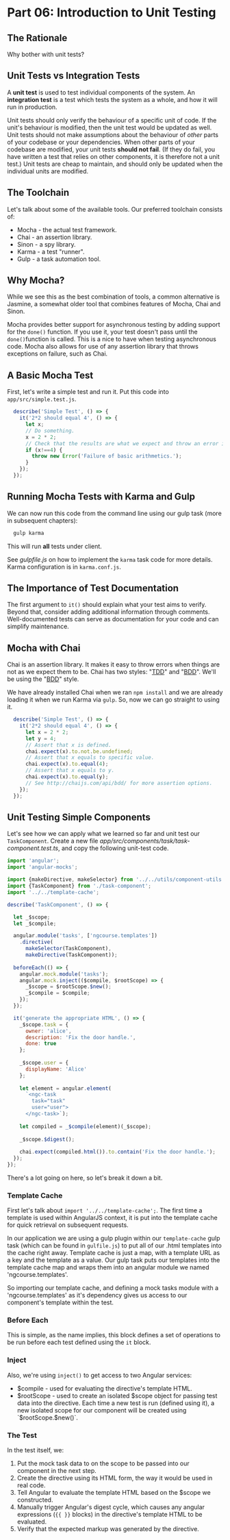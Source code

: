# Part 06: Introduction to Unit Testing

## The Rationale

Why bother with unit tests?

## Unit Tests vs Integration Tests

A **unit test** is used to test individual components of the system. An
**integration test** is a test which tests the system as a whole, and how it
will run in production.

Unit tests should only verify the behaviour of a specific unit of code. If
the unit's behaviour is modified, then the unit test would be updated as well.
Unit tests should not make assumptions about the behaviour of _other_ parts of
your codebase or your dependencies. When other parts of your codebase are
modified, your unit tests **should not fail**. (If they do fail, you have
written a test that relies on other components, it is therefore not a unit
test.) Unit tests are cheap to maintain, and should only be updated when the
individual units are modified.

## The Toolchain

Let's talk about some of the available tools. Our preferred toolchain consists
of:

* Mocha - the actual test framework.
* Chai - an assertion library.
* Sinon - a spy library.
* Karma - a test "runner".
* Gulp - a task automation tool.

## Why Mocha?

While we see this as the best combination of tools, a common alternative is Jasmine, a somewhat older tool that combines features of Mocha, Chai and Sinon.

Mocha provides better support for asynchronous testing by adding support for the `done()` function. If you use it, your test doesn't pass until the `done()`function is called. This is a nice to have when testing asynchronous code. Mocha also allows for use of any assertion library that throws exceptions on failure, such as Chai.

## A Basic Mocha Test

First, let's write a simple test and run it. Put this code into `app/src/simple.test.js`.

```javascript
  describe('Simple Test', () => {
    it('2*2 should equal 4', () => {
      let x;
      // Do something.
      x = 2 * 2;
      // Check that the results are what we expect and throw an error if something is off.
      if (x!==4) {
        throw new Error('Failure of basic arithmetics.');
      }
    });
  });

```

## Running Mocha Tests with Karma and Gulp

We can now run this code from the command line using our gulp task (more in subsequent chapters):

```bash
  gulp karma
```

This will run **all** tests under client.

See *gulpfile.js* on how to implement the `karma` task code for more details. Karma configuration is in `karma.conf.js`.

## The Importance of Test Documentation

The first argument to `it()` should explain what your test aims to verify.
Beyond that, consider adding additional information through comments.
Well-documented tests can serve as documentation for your code and can simplify
maintenance.

## Mocha with Chai

Chai is an assertion library. It makes it easy to throw errors when things are
not as we expect them to be. Chai has two styles: "[TDD](http://en.wikipedia.org/wiki/Test-driven_development)" and "[BDD](http://en.wikipedia.org/wiki/Behavior-driven_development)". We'll be using the "[BDD](http://en.wikipedia.org/wiki/Behavior-driven_development)" style.

We have already installed Chai when we ran `npm install` and we are already
loading it when we run Karma via `gulp`. So, now we can go straight to using
it.

```javascript
  describe('Simple Test', () => {
    it('2*2 should equal 4', () => {
      let x = 2 * 2;
      let y = 4;
      // Assert that x is defined.
      chai.expect(x).to.not.be.undefined;
      // Assert that x equals to specific value.
      chai.expect(x).to.equal(4);
      // Assert that x equals to y.
      chai.expect(x).to.equal(y);
      // See http://chaijs.com/api/bdd/ for more assertion options.
    });
  });
```

## Unit Testing Simple Components

Let's see how we can apply what we learned so far and unit test our `TaskComponent`. Create a new file *app/src/components/task/task-component.test.ts*, and copy the following unit-test code.

```javascript
import 'angular';
import 'angular-mocks';

import {makeDirective, makeSelector} from '../../utils/component-utils';
import {TaskComponent} from './task-component';
import '../../template-cache';

describe('TaskComponent', () => {

  let _$scope;
  let _$compile;

  angular.module('tasks', ['ngcourse.templates'])
    .directive(
      makeSelector(TaskComponent), 
      makeDirective(TaskComponent));
   
  beforeEach(() => { 
    angular.mock.module('tasks');
    angular.mock.inject(($compile, $rootScope) => {
      _$scope = $rootScope.$new();
      _$compile = $compile;
    });
  });

  it('generate the appropriate HTML', () => {
    _$scope.task = {
      owner: 'alice',
      description: 'Fix the door handle.',
      done: true
    };
    
    _$scope.user = {
      displayName: 'Alice'
    };
    
    let element = angular.element(
      `<ngc-task
        task="task" 
        user="user">
      </ngc-task>`);
      
    let compiled = _$compile(element)(_$scope);
  
    _$scope.$digest();
    
    chai.expect(compiled.html()).to.contain('Fix the door handle.');
  });
});
```

There's a lot going on here, so let's break it down a bit.

### Template Cache

First let's talk about `import '../../template-cache';`. The first time a template is used within AngularJS context, it is put into the template cache for quick retrieval on subsequent requests.  

In our application we are using a gulp plugin within our `template-cache` gulp task (which can be found in `gulfile.js`) to put all of our .html templates into the cache right away. Template cache is just a map, with a template URL as a key and the template as a value. Our gulp task puts our templates into the template cache map and wraps them into an angular module we named 'ngcourse.templates'.

So importing our template cache, and defining a mock tasks module with a 'ngcourse.templates' as it's dependency gives us access to our component's template within the test.

### Before Each 

This is simple, as the name implies, this block defines a set of operations to be run before each test defined using the `it` block.

### Inject

Also, we're using `inject()` to get access to two Angular services:

* $compile - used for evaluating the directive's template HTML.
* $rootScope - used to create an isolated $scope object for passing test data into the directive. Each time a new test is run (defined using it), a new isolated scope for our component will be created using `$rootScope.$new()`.

### The Test

In the test itself, we:

1. Put the mock task data to on the scope to be passed into our component in the next step.
2. Create the directive using its HTML form, the way it would be used in real code.
3. Tell Angular to evaluate the template HTML based on the $scope we constructed.
4. Manually trigger Angular's digest cycle, which causes any angular expressions (`{{ }}` blocks) in the directive's template HTML to be evaluated.
5. Verify that the expected markup was generated by the directive.

